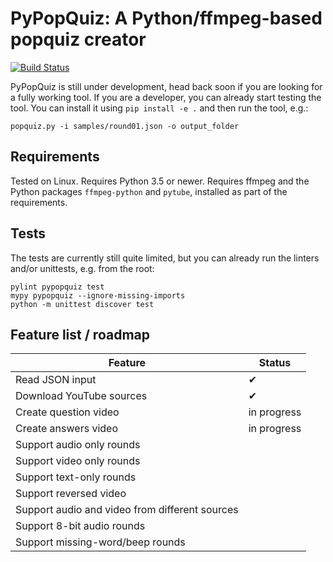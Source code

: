 PyPopQuiz: A Python/ffmpeg-based popquiz creator
================

[![Build Status](https://travis-ci.org/CNugteren/pypopquiz.svg?branch=master)](https://travis-ci.org/CNugteren/pypopquiz/branches)

PyPopQuiz is still under development, head back soon if you are looking for a fully working tool. If you are a developer, you can already start testing the tool. You can install it using `pip install -e .` and then run the tool, e.g.:

    popquiz.py -i samples/round01.json -o output_folder


Requirements
-------------

Tested on Linux. Requires Python 3.5 or newer. Requires ffmpeg and the Python packages `ffmpeg-python` and `pytube`, installed as part of the requirements.


Tests
-------------

The tests are currently still quite limited, but you can already run the linters and/or unittests, e.g. from the root:

    pylint pypopquiz test
    mypy pypopquiz --ignore-missing-imports
    python -m unittest discover test


Feature list / roadmap
-------------

| Feature | Status |
|---------|--------|
| Read JSON input | ✔ |
| Download YouTube sources | ✔ |
| Create question video | in progress |
| Create answers video | in progress |
| Support audio only rounds |  |
| Support video only rounds |  |
| Support text-only rounds |  |
| Support reversed video |  |
| Support audio and video from different sources |  |
| Support 8-bit audio rounds |  |
| Support missing-word/beep rounds |  |
